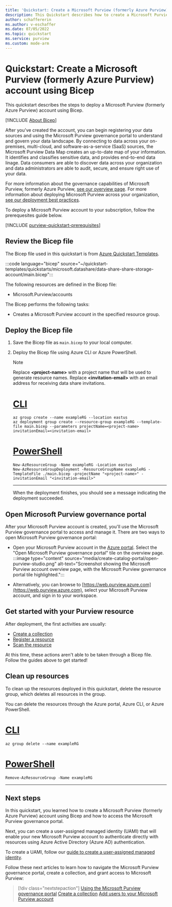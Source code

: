 ```yaml
---
title: 'Quickstart: Create a Microsoft Purview (formerly Azure Purview) account using Bicep'
description: This Quickstart describes how to create a Microsoft Purview (formerly Azure Purview) account using Bicep.
author: schaffererin
ms.author: v-eschaffer
ms.date: 07/05/2022
ms.topic: quickstart
ms.service: purview
ms.custom: mode-arm
---
```


# Quickstart: Create a Microsoft Purview (formerly Azure Purview) account using Bicep

This quickstart describes the steps to deploy a Microsoft Purview (formerly Azure Purview) account using Bicep.

[!INCLUDE [About Bicep](../../includes/resource-manager-quickstart-bicep-introduction.md)]

After you've created the account, you can begin registering your data sources and using the Microsoft Purview governance portal to understand and govern your data landscape. By connecting to data across your on-premises, multi-cloud, and software-as-a-service (SaaS) sources, the Microsoft Purview Data Map creates an up-to-date map of your information. It identifies and classifies sensitive data, and provides end-to-end data linage. Data consumers are able to discover data across your organization and data administrators are able to audit, secure, and ensure right use of your data.

For more information about the governance capabilities of Microsoft Purview, formerly Azure Purview, [see our overview page](overview.md). For more information about deploying Microsoft Purview across your organization, [see our deployment best practices](deployment-best-practices.md).

To deploy a Microsoft Purview account to your subscription, follow the prerequesites guide below.

[!INCLUDE [purview-quickstart-prerequisites](includes/purview-quickstart-prerequisites.md)]

## Review the Bicep file

The Bicep file used in this quickstart is from [Azure Quickstart Templates](https://azure.microsoft.com/resources/templates/data-share-share-storage-account/).

:::code language="bicep" source="~/quickstart-templates/quickstarts/microsoft.datashare/data-share-share-storage-account/main.bicep":::

The following resources are defined in the Bicep file:

* Microsoft.Purview/accounts

The Bicep performs the following tasks:

* Creates a Microsoft Purview account in the specified resource group.

## Deploy the Bicep file

1. Save the Bicep file as `main.bicep` to your local computer.
1. Deploy the Bicep file using Azure CLI or Azure PowerShell.

    > [!NOTE]
    > Replace **\<project-name\>** with a project name that will be used to generate resource names. Replace **\<invitation-email\>** with an email address for receiving data share invitations.

    # [CLI](#tab/CLI)
    
    ```azurecli-interactive
    az group create --name exampleRG --location eastus
    az deployment group create --resource-group exampleRG --template-file main.bicep --parameters projectName=<project-name> invitationEmail=<invitation-email>
    ```

    # [PowerShell](#tab/PowerShell)

    ```powershell-interactive
    New-AzResourceGroup -Name exampleRG -Location eastus
    New-AzResourceGroupDeployment -ResourceGroupName exampleRG -TemplateFile ./main.bicep -projectName "<project-name>" -invitationEmail "<invitation-email>"
    ```

    ---

    When the deployment finishes, you should see a message indicating the deployment succeeded.

## Open Microsoft Purview governance portal

After your Microsoft Purview account is created, you'll use the Microsoft Purview governance portal to access and manage it. There are two ways to open Microsoft Purview governance portal:

* Open your Microsoft Purview account in the [Azure portal](https://portal.azure.com). Select the "Open Microsoft Purview governance portal" tile on the overview page.
    :::image type="content" source="media/create-catalog-portal/open-purview-studio.png" alt-text="Screenshot showing the Microsoft Purview account overview page, with the Microsoft Purview governance portal tile highlighted.":::

* Alternatively, you can browse to [https://web.purview.azure.com](https://web.purview.azure.com), select your Microsoft Purview account, and sign in to your workspace.

## Get started with your Purview resource

After deployment, the first activities are usually:

* [Create a collection](quickstart-create-collection.md)
* [Register a resource](azure-purview-connector-overview.md)
* [Scan the resource](concept-scans-and-ingestion.md)

At this time, these actions aren't able to be taken through a Bicep file. Follow the guides above to get started!

## Clean up resources

To clean up the resources deployed in this quickstart, delete the resource group, which deletes all resources in the group.

You can delete the resources through the Azure portal, Azure CLI, or Azure PowerShell.

# [CLI](#tab/CLI)

```azurecli-interactive
az group delete --name exampleRG
```

# [PowerShell](#tab/PowerShell)

```powershell-interactive
Remove-AzResourceGroup -Name exampleRG
```

---

## Next steps

In this quickstart, you learned how to create a Microsoft Purview (formerly Azure Purview) account using Bicep and how to access the Microsoft Purview governance portal.

Next, you can create a user-assigned managed identity (UAMI) that will enable your new Microsoft Purview account to authenticate directly with resources using Azure Active Directory (Azure AD) authentication.

To create a UAMI, follow our [guide to create a user-assigned managed identity](manage-credentials.md#create-a-user-assigned-managed-identity).

Follow these next articles to learn how to navigate the Microsoft Purview governance portal, create a collection, and grant access to Microsoft Purview:

> [!div class="nextstepaction"]
> [Using the Microsoft Purview governance portal](use-azure-purview-studio.md)
> [Create a collection](quickstart-create-collection.md)
> [Add users to your Microsoft Purview account](catalog-permissions.md)
